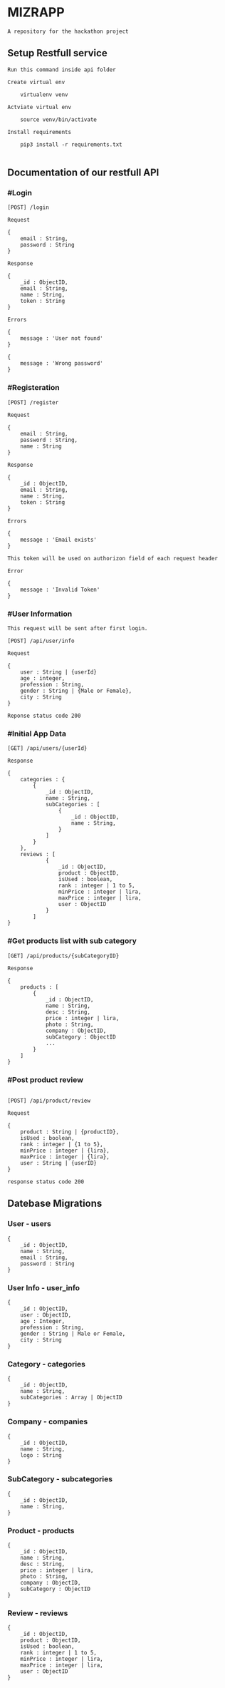 # MIZRAPP

```
A repository for the hackathon project
```

## Setup Restfull service

```
Run this command inside api folder 

Create virtual env

	virtualenv venv

Actviate virtual env

	source venv/bin/activate

Install requirements

	pip3 install -r requirements.txt


```

## Documentation of our restfull API

### #Login
```
[POST] /login

Request

{
    email : String,
    password : String
}

Response

{
    _id : ObjectID,
    email : String,
    name : String,
    token : String
}

Errors

{
	message : 'User not found'
}

{
	message : 'Wrong password'
}

```

### #Registeration
```
[POST] /register

Request

{
    email : String,
    password : String,
    name : String
}

Response

{
    _id : ObjectID,
    email : String,
    name : String,
    token : String
}

Errors

{
	message : 'Email exists'
}

```

```
This token will be used on authorizon field of each request header

Error

{
	message : 'Invalid Token'
}
```

### #User Information
```
This request will be sent after first login.

[POST] /api/user/info

Request

{   
    user : String | {userId}
    age : integer,
    profession : String,
    gender : String | {Male or Female},
    city : String
}

Reponse status code 200
```

### #Initial App Data
```
[GET] /api/users/{userId}

Response

{
    categories : {
        {
            _id : ObjectID,
            name : String,
            subCategories : [
                {
                    _id : ObjectID,
                    name : String,
                }
            ]
        }
    },
    reviews : [
			{
				_id : ObjectID,
				product : ObjectID,
				isUsed : boolean,
				rank : integer | 1 to 5,
				minPrice : integer | lira,
				maxPrice : integer | lira,
				user : ObjectID
			}
		]
}
```

### #Get products list with sub category

```
[GET] /api/products/{subCategoryID}

Response

{
    products : [
        {
            _id : ObjectID,
            name : String,
            desc : String,
            price : integer | lira,
            photo : String,
            company : ObjectID,
            subCategory : ObjectID
            ...
        }
    ]
}
```


### #Post product review

```

[POST] /api/product/review

Request

{
    product : String | {productID},
    isUsed : boolean,
    rank : integer | {1 to 5},
    minPrice : integer | {lira},
    maxPrice : integer | {lira},
    user : String | {userID}
}

response status code 200
```


## Datebase Migrations

### User - users

```
{
    _id : ObjectID,
    name : String,
    email : String,
    password : String
}
```

### User Info - user_info

```
{
    _id : ObjectID,
    user : ObjectID,
    age : Integer,
    profession : String,
    gender : String | Male or Female,
    city : String
}
```

### Category - categories

```
{
    _id : ObjectID,
    name : String,
    subCategories : Array | ObjectID
}
```

### Company - companies

```
{
    _id : ObjectID,
    name : String,
    logo : String
}
```

### SubCategory - subcategories

```
{
    _id : ObjectID,
    name : String,
}
```

### Product - products

```
{
    _id : ObjectID,
    name : String,
    desc : String,
    price : integer | lira,
    photo : String,
    company : ObjectID,
    subCategory : ObjectID
}
```

### Review - reviews

```
{
    _id : ObjectID,
    product : ObjectID,
    isUsed : boolean,
    rank : integer | 1 to 5,
    minPrice : integer | lira,
    maxPrice : integer | lira,
    user : ObjectID
}
```

